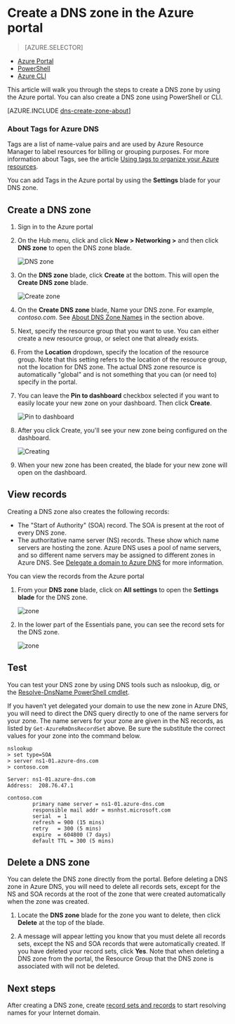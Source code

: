 <properties
   pageTitle="How to create and manage a DNS zone in the Azure portal | Microsoft Azure"
   description="Learn how to create DNS zones for Azure DNS. This is a Step-by-step guide to create and manage your first DNS and start hosting your DNS domain using the Azure portal."
   services="dns"
   documentationCenter="na"
   authors="sdwheeler"
   manager="carmonm"
   editor=""
   tags="azure-resource-manager"/>

<tags
   ms.service="dns"
   ms.devlang="na"
   ms.topic="article"
   ms.tgt_pltfrm="na"
   ms.workload="infrastructure-services"
   ms.date="08/16/2016"
   ms.author="sewhee"/>

# <a name="create-a-dns-zone-in-the-azure-portal"></a>Create a DNS zone in the Azure portal


> [AZURE.SELECTOR]
- [Azure Portal](dns-getstarted-create-dnszone-portal.md)
- [PowerShell](dns-getstarted-create-dnszone.md)
- [Azure CLI](dns-getstarted-create-dnszone-cli.md)



This article will walk you through the steps to create a DNS zone by using the Azure portal. You can also create a DNS zone using PowerShell or CLI.

[AZURE.INCLUDE [dns-create-zone-about](../../includes/dns-create-zone-about-include.md)]


### <a name="about-tags-for-azure-dns"></a>About Tags for Azure DNS


Tags are a list of name-value pairs and are used by Azure Resource Manager to label resources for billing or grouping purposes. For more information about Tags, see the article [Using tags to organize your Azure resources](../resource-group-using-tags.md).

You can add Tags in the Azure portal by using the **Settings** blade for your DNS zone.


## <a name="create-a-dns-zone"></a>Create a DNS zone

1. Sign in to the Azure portal

2. On the Hub menu, click and click **New > Networking >** and then click **DNS zone** to open the DNS zone blade.

    ![DNS zone](./media/dns-getstarted-create-dnszone-portal/openzone650.png)

3. On the **DNS zone** blade, click **Create** at the bottom. This will open the **Create DNS zone** blade.

    ![Create zone](./media/dns-getstarted-create-dnszone-portal/newzone250.png)

4. On the **Create DNS zone** blade, Name your DNS zone. For example, *contoso.com*. See [About DNS Zone Names](#names) in the section above.

5. Next, specify the resource group that you want to use. You can either create a new resource group, or select one that already exists.

6. From the **Location** dropdown, specify the location of the resource group. Note that this setting refers to the location of the resource group, not the location for DNS zone. The actual DNS zone resource is automatically "global" and is not something that you can (or need to) specify in the portal.

7. You can leave the **Pin to dashboard** checkbox selected if you want to easily locate your new zone on your dashboard. Then click **Create**.

    ![Pin to dashboard](./media/dns-getstarted-create-dnszone-portal/pindashboard150.png)

8. After you click Create, you'll see your new zone being configured on the dashboard.

    ![Creating](./media/dns-getstarted-create-dnszone-portal/creating150.png)

9. When your new zone has been created, the blade for your new zone will open on the dashboard.


## <a name="view-records"></a>View records

Creating a DNS zone also creates the following records:

- The "Start of Authority" (SOA) record. The SOA is present at the root of every DNS zone.
- The authoritative name server (NS) records. These show which name servers are hosting the zone. Azure DNS uses a pool of name servers, and so different name servers may be assigned to different zones in Azure DNS. See [Delegate a domain to Azure DNS](dns-domain-delegation.md) for more information.

You can view the records from the Azure portal

1. From your **DNS zone** blade, click on **All settings** to open the **Settings blade** for the DNS zone.

    ![zone](./media/dns-getstarted-create-dnszone-portal/viewzonens500.png)


2. In the lower part of the Essentials pane, you can see the record sets for the DNS zone.


    ![zone](./media/dns-getstarted-create-dnszone-portal/viewzone500.png)

## <a name="test"></a>Test

You can test your DNS zone by using DNS tools such as nslookup, dig, or the [Resolve-DnsName PowerShell cmdlet](https://technet.microsoft.com/library/jj590781.aspx).

If you haven’t yet delegated your domain to use the new zone in Azure DNS, you will need to direct the DNS query directly to one of the name servers for your zone. The name servers for your zone are given in the NS records, as listed by `Get-AzureRmDnsRecordSet` above. Be sure the substitute the correct values for your zone into the command below.

    nslookup
    > set type=SOA
    > server ns1-01.azure-dns.com
    > contoso.com

    Server: ns1-01.azure-dns.com
    Address:  208.76.47.1

    contoso.com
            primary name server = ns1-01.azure-dns.com
            responsible mail addr = msnhst.microsoft.com
            serial  = 1
            refresh = 900 (15 mins)
            retry   = 300 (5 mins)
            expire  = 604800 (7 days)
            default TTL = 300 (5 mins)



## <a name="delete-a-dns-zone"></a>Delete a DNS zone

You can delete the DNS zone directly from the portal. Before deleting a DNS zone in Azure DNS, you will need to delete all records sets, except for the NS and SOA records at the root of the zone that were created automatically when the zone was created.

1. Locate the **DNS zone** blade for the zone you want to delete, then click **Delete** at the top of the blade.

2. A message will appear letting you know that you must delete all records sets, except the NS and SOA records that were automatically created. If you have deleted your record sets, click **Yes**. Note that when deleting a DNS zone from the portal, the Resource Group that the DNS zone is associated with will not be deleted.


## <a name="next-steps"></a>Next steps

After creating a DNS zone, create [record sets and records](dns-getstarted-create-recordset-portal.md) to start resolving names for your Internet domain.
